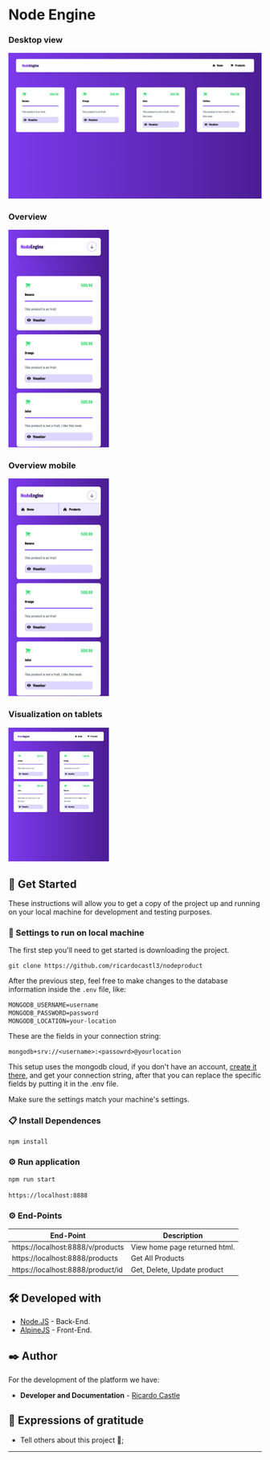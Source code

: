 


# Node Engine

### Desktop view
![mobile-version](https://github.com/ricardocastl3/nodeproduct/blob/master/src/assets/desktop01.png)

### Overview
<img src="https://github.com/ricardocastl3/nodeproduct/blob/master/src/assets/mobile01.png?raw=true" width="200">

### Overview mobile
<img src="https://github.com/ricardocastl3/nodeproduct/blob/master/src/assets/mobile02.png?raw=true" width="200">

### Visualization on tablets
<img src="https://github.com/ricardocastl3/nodeproduct/blob/master/src/assets/tablet01.png?raw=true" width="200">

## 🚀 Get Started

These instructions will allow you to get a copy of the project up and running on your local machine for development and testing purposes.

### 🔧 Settings to run on local machine

The first step you'll need to get started is downloading the project.

```
git clone https://github.com/ricardocastl3/nodeproduct
```

After the previous step, feel free to make changes to the database information inside the ``.env`` file, like:

```
MONGODB_USERNAME=username
MONGODB_PASSWORD=password
MONGODB_LOCATION=your-location
```
These are the fields in your connection string:

```
mongodb+srv://<username>:<passowrd>@yourlocation
```


This setup uses the mongodb cloud, if you don't have an account, [create it there](https://account.mongodb.com/account/login), and get your connection string, after that you can replace the specific fields by putting it in the .env file.

Make sure the settings match your machine's settings.


### 📋 Install Dependences
```
npm install
```

### ⚙️ Run application

```
npm run start

https://localhost:8888
```

### ⚙️ End-Points


| End-Point | Description
|---|---|
https://localhost:8888/v/products | View home page returned html.
https://localhost:8888/products | Get All Products
https://localhost:8888/product/id | Get, Delete, Update product



## 🛠️ Developed with


* [Node.JS](https://nodejs.org/en/docs) - Back-End.
* [AlpineJS](https://alpinejs.dev/) - Front-End.

## ✒️ Author

For the development of the platform we have:

* **Developer and Documentation** - [Ricardo Castle](https://www.linkedin.com/in/ricardocastles/)


## 🎁 Expressions of gratitude

* Tell others about this project 📢;

---